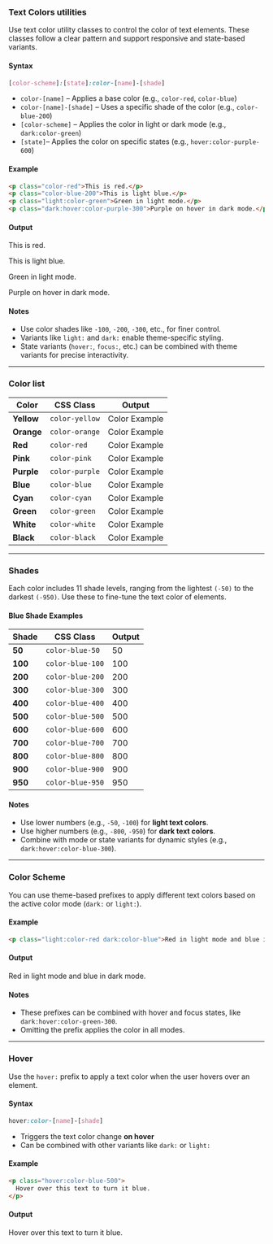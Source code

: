 ### Text Colors utilities

Use text color utility classes to control the color of text elements. These classes follow a clear pattern and support responsive and state-based variants.

#### Syntax

``` css
[color-scheme]:[state]:color-[name]-[shade]
```


* `color-[name]` – Applies a base color (e.g., `color-red`, `color-blue`)
* `color-[name]-[shade]` – Uses a specific shade of the color (e.g., `color-blue-200`)
* `[color-scheme]`  – Applies the color in light or dark mode (e.g., `dark:color-green`)
* `[state]`– Applies the color on specific states (e.g., `hover:color-purple-600`)


#### Example

``` html
<p class="color-red">This is red.</p>
<p class="color-blue-200">This is light blue.</p>
<p class="light:color-green">Green in light mode.</p>
<p class="dark:hover:color-purple-300">Purple on hover in dark mode.</p>
```

#### Output

<p class="color-red">This is red.</p>
<p class="color-blue-200">This is light blue.</p>
<p class="light:color-green">Green in light mode.</p>
<p class="dark:hover:color-purple-300">Purple on hover in dark mode.</p>

#### Notes

* Use color shades like `-100`, `-200`, `-300`, etc., for finer control.
* Variants like `light:` and `dark:` enable theme-specific styling.
* State variants (`hover:`, `focus:`, etc.) can be combined with theme variants for precise interactivity.

--- 

### Color list 

| Color | CSS Class | Output |
| --- | --- | --- |
| **Yellow** | `color-yellow` | <span class="color-yellow">Color Example</span> |
| **Orange** | `color-orange` | <span class="color-orange">Color Example</span> |
| **Red** | `color-red` | <span class="color-red">Color Example</span> |
| **Pink** | `color-pink` | <span class="color-pink">Color Example</span> |
| **Purple** | `color-purple` | <span class="color-purple">Color Example</span> |
| **Blue** | `color-blue` | <span class="color-blue">Color Example</span> |
| **Cyan** | `color-cyan` | <span class="color-cyan">Color Example</span> |
| **Green** | `color-green` | <span class="color-green">Color Example</span> |
| **White** | `color-white` | <span class="color-white">Color Example</span> |
| **Black** | `color-black` | <span class="color-black">Color Example</span> |

---

### Shades


Each color includes 11 shade levels, ranging from the lightest `(-50)` to the darkest `(-950)`. Use these to fine-tune the text color of elements.

#### Blue Shade Examples

| Shade | CSS Class | Output |
| --- | --- | --- |
| **50** | `color-blue-50` | <span class="color-blue-50">50</span> |
| **100** | `color-blue-100` | <span class="color-blue-100">100</span> |
| **200** | `color-blue-200` | <span class="color-blue-200">200</span> |
| **300** | `color-blue-300` | <span class="color-blue-300">300</span> |
| **400** | `color-blue-400` | <span class="color-blue-400">400</span> |
| **500** | `color-blue-500` | <span class="color-blue-500">500</span> |
| **600** | `color-blue-600` | <span class="color-blue-600">600</span> |
| **700** | `color-blue-700` | <span class="color-blue-700">700</span> |
| **800** | `color-blue-800` | <span class="color-blue-800">800</span> |
| **900** | `color-blue-900` | <span class="color-blue-900">900</span> |
| **950** | `color-blue-950` | <span class="color-blue-950">950</span> |


#### Notes

* Use lower numbers (e.g., `-50`, `-100`) for **light text colors**.
* Use higher numbers (e.g., `-800`, `-950`) for **dark text colors**.
* Combine with mode or state variants for dynamic styles (e.g., `dark:hover:color-blue-300`).


---

### Color Scheme

You can use theme-based prefixes to apply different text colors based on the active color mode (`dark:` or `light:`).

#### Example

``` html
<p class="light:color-red dark:color-blue">Red in light mode and blue in dark mode.</p>
```

#### Output

<p class="light:color-red dark:color-blue">Red in light mode and blue in dark mode.</p>


#### Notes

* These prefixes can be combined with hover and focus states, like `dark:hover:color-green-300`.
* Omitting the prefix applies the color in all modes.

---

### Hover

Use the `hover:` prefix to apply a text color when the user hovers over an element.

#### Syntax

``` css
hover:color-[name]-[shade]
```

* Triggers the text color change **on hover**
* Can be combined with other variants like `dark:` or `light:`

#### Example

```html
<p class="hover:color-blue-500">
  Hover over this text to turn it blue.
</p>
```

#### Output

<p class="hover:color-blue-500">
  Hover over this text to turn it blue.
</p>


